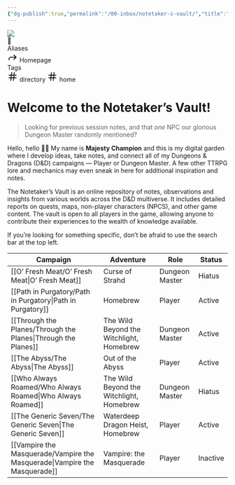 ```yaml
---
{"dg-publish":true,"permalink":"/00-inbox/notetaker-s-vault/","title":"Notetaker’s Vault","tags":["directory","home","gardenEntry","gardenEntry","gardenEntry","gardenEntry","gardenEntry","gardenEntry","gardenEntry","gardenEntry","gardenEntry"]}
---
```


<div class="wiki-header">
	<div class="banner-wrapper">
		<div class="banner">
			<img class="banner-image full-width" src="https://64.media.tumblr.com/7e646d701b09619cbd7847b65ea580f0/1e52612c8f2f24a7-52/s1280x1920/82ef6930de278f1d67d00791fc5689af23342981.gif" style="object-position: 50% 50%">
		</div>
		<div class="banner-icon">
			<div class="icon-box">🏡</div>
		</div>
	</div>
	<div class="frontmatter-container">
		<div class="frontmatter-section mod-aliases">
			<span class="frontmatter-section-label">Aliases</span>
			<div class="frontmatter-section-data frontmatter-section-aliases">
				<span class="frontmatter-alias">
					<span class="frontmatter-alias-icon"> <svg xmlns="http://www.w3.org/2000svg" width="24" height="24" viewBox="0 0 24 24" fill="none" stroke="currentColor" stroke-width="2" stroke-linecap="round" stroke-linejoin="round" class="svg-icon lucide-forward"><polyline points="15 17 20 12 15 7"></polyline><path d="M4 18v-2a4 4 0 0 1 4-4h12"></path></svg></span>
					Homepage</span>
			</div>
		</div>
		<div class="frontmatter-section mod-tags">
			<span class="frontmatter-section-label">Tags</span>
			<div class="frontmatter-section-data frontmatter-section-tags">
				<a class="tag"onclick="toggleTagSearch(this)">
					<span class="frontmatter-tag-icon"><svg xmlns="http://www.w3.org/2000/svg" width="24" height="24" viewBox="0 0 24 24" fill="none" stroke="currentColor" stroke-width="2" stroke-linecap="round" stroke-linejoin="round" class="svg-icon lucide-hash"><line x1="4" y1="9" x2="20" y2="9"></line><line x1="4" y1="15" x2="20" y2="15"></line><line x1="10" y1="3" x2="8" y2="21"></line><line x1="16" y1="3" x2="14" y2="21"></line></svg></span>
					directory</a>
				<a class="tag" onclick="toggleTagSearch(this)">
					<span class="frontmatter-tag-icon"><svg xmlns="http://www.w3.org/2000/svg" width="24" height="24" viewBox="0 0 24 24" fill="none" stroke="currentColor" stroke-width="2" stroke-linecap="round" stroke-linejoin="round" class="svg-icon lucide-hash"><line x1="4" y1="9" x2="20" y2="9"></line><line x1="4" y1="15" x2="20" y2="15"></line><line x1="10" y1="3" x2="8" y2="21"></line><line x1="16" y1="3" x2="14" y2="21"></line></svg></span>
					home</a>
			</div>
		</div>
	</div>
</div>

# Welcome to the Notetaker’s Vault!

> Looking for previous session notes, and that *one* NPC our glorious Dungeon Master randomly mentioned? 

Hello, hello 👋🏽 My name is **Majesty Champion** and this is my digital garden where I develop ideas, take notes, and connect all of my Dungeons & Dragons (D&D) campaigns — Player or Dungeon Master.  A few other TTRPG lore and mechanics may even sneak in here for additional inspiration and notes.

The Notetaker’s Vault is an online repository of notes, observations and insights from various worlds across the D&D multiverse. It includes detailed reports on quests, maps, non-player characters (NPCS), and other game content. The vault is open to all players in the game, allowing anyone to contribute their experiences to the wealth of knowledge available.

If you’re looking for something specific, don’t be afraid to use the search bar at the top left.

| Campaign                                                                     | Adventure                                | Role           | Status                                     |
| ---------------------------------------------------------------------------- | ---------------------------------------- | -------------- | ------------------------------------------ |
| [[O’ Fresh Meat/O’ Fresh Meat\|O’ Fresh Meat]]                            | Curse of Strahd                          | Dungeon Master | <span class="status missing">Hiatus</span> |
| [[Path in Purgatory/Path in Purgatory\|Path in Purgatory]]                | Homebrew                                 | Player         | <span class="status alive">Active</span>   |
| [[Through the Planes/Through the Planes\|Through the Planes]]             | The Wild Beyond the Witchlight, Homebrew | Dungeon Master | <span class="status alive">Active</span>   |
| [[The Abyss/The Abyss\|The Abyss]]                                        | Out of the Abyss                         | Player         | <span class="status alive">Active</span>   |
| [[Who Always Roamed/Who Always Roamed\|Who Always Roamed]]                | The Wild Beyond the Witchlight, Homebrew | Dungeon Master | <span class="status missing">Hiatus</span> |
| [[The Generic Seven/The Generic Seven\|The Generic Seven]]                | Waterdeep Dragon Heist, Homebrew         | Player         | <span class="status alive">Active</span>   |
| [[Vampire the Masquerade/Vampire the Masquerade\|Vampire the Masquerade]] | Vampire: the Masquerade                  | Player         | <span class="status dead">Inactive</span>  |
